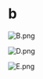 # b

![B.png](https://github.com/Tan12d/Oracle-Database-Problems/assets/100254217/7aa18f40-d594-4cdc-bde0-a553d093a70c)

![D.png](https://github.com/Tan12d/Oracle-Database-Problems/assets/100254217/bf3bf060-f13d-4807-a12d-229c1cf3e46d)

![E.png](https://github.com/Tan12d/Oracle-Database-Problems/assets/100254217/92ce27db-7781-4f88-8afc-88599ce582df)
